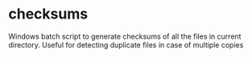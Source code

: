 # checksums
Windows batch script to generate checksums of all the files in current directory. Useful for detecting duplicate files in case of multiple copies
